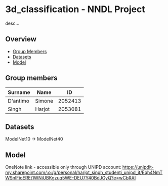 # 3d_classification - NNDL Project
desc...
## Overview ##
* [Group Members](#group-members)
* [Datasets](#datasets)
* [Model](#model)
    
## Group members ##
| Surname       | Name          | ID            |
| ------------- | ------------- | ------------- |
| D'antimo	    | Simone	    | 2052413	    |
| Singh	        | Harjot	    | 2053081	    |

## Datasets ##
ModelNet10 -> ModelNet40

## Model ##


OneNote link - accessible only through UNIPD account:
https://unipdit-my.sharepoint.com/:o:/g/personal/harjot_singh_studenti_unipd_it/Eqh4NmTWSnlFioEREt1WNiUBKgzuq5WE-DEU7Y40BdJGyQ?e=wCbRAI
